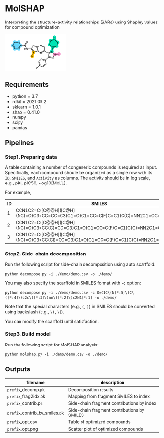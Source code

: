 # MolSHAP

Interpreting the structure-activity relationships (SARs) using Shapley values for compound optimization

<img src="demo/demo.png" width=200>

## Requirements
- python = 3.7
- rdkit = 2021.09.2
- sklearn = 1.0.1
- shap = 0.41.0
- numpy
- scipy
- pandas

## Pipelines

### Step1. Preparing data

A table containing a number of congeneric compounds is required as input.
Specifically, each compound shoule be organized as a single row with its `ID`, `SMILES`, and `Activity` as columns.
The activity should be in log scale, e.g., pKi, pIC50, -log10\[Mol/L\].

For example, 

| ID | SMILES | Activity |
|---|---|---|
| 1 | CCN1C2=C(\[C@@H\](\[C@H\](NC(=O)C3=CC=CC=C3)C1=O)C1=CC=C(F)C=C1)C(C)=NN2C1=CC=CC=C1 | 5.88 |
| 2 | CCN1C2=C(\[C@@H\](\[C@H\](NC(=O)C3=CC(C)=CC=C3)C1=O)C1=CC=C(F)C=C1)C(C)=NN2C1=CC=CC=C1 | 6.70 |
| 3 | CCN1C2=C(\[C@@H\](\[C@H\](NC(=O)C3=CC(Cl)=CC=C3)C1=O)C1=CC=C(F)C=C1)C(C)=NN2C1=CC=CC=C1 | 6.19 |

### Step2. Side-chain decomposition

Run the following script for side-chain decomposition using auto scarffold:
```
python decompose.py -i ./demo/demo.csv -o ./demo/ 
```

You may also specify the scarffold in SMILES format with `-c` option:
```
python decompose.py -i ./demo/demo.csv -c O=C1C\(N[*:5]\)C\([*:4]\)c2c\([*:3]\)nn\([*:2]\)c2N1[*:1] -o ./demo/ 
```
Note that the special characters (e.g., `(`, `)`) in SMILES should be converted using backslash (e.g., `\(`, `\)`).

You can modify the scarffold until satisfaction.

### Step3. Build model

Run the following script for MolSHAP analysis:
```
python molshap.py -i ./demo/demo.csv -o ./demo/ 
```

## Outputs
| filename | description |
|---|---|
|`prefix`_decomp.pk | Decomposition results |
|`prefix`_frag2idx.pk | Mapping from fragment SMILES to index |
|`prefix`_contrib.pk | Side-chain fragment contributions by index |
|`prefix`_contrib_by_smiles.pk | Side-chain fragment contributions by SMILES |
|`prefix`_opt.csv | Table of optimized compounds |
|`prefix`_opt.png | Scatter plot of optimized compounds |
